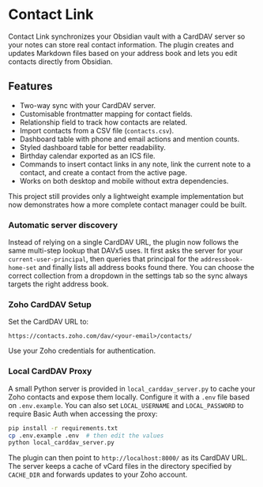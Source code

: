 # Contact Link

Contact Link synchronizes your Obsidian vault with a CardDAV server so your notes can store real contact information. The plugin creates and updates Markdown files based on your address book and lets you edit contacts directly from Obsidian.

## Features

- Two-way sync with your CardDAV server.
- Customisable frontmatter mapping for contact fields.
- Relationship field to track how contacts are related.
- Import contacts from a CSV file (`contacts.csv`).
- Dashboard table with phone and email actions and mention counts.
- Styled dashboard table for better readability.
- Birthday calendar exported as an ICS file.
- Commands to insert contact links in any note, link the current note to a contact, and create a contact from the active page.
- Works on both desktop and mobile without extra dependencies.

This project still provides only a lightweight example implementation but now demonstrates how a more complete contact manager could be built.

### Automatic server discovery

Instead of relying on a single CardDAV URL, the plugin now follows the same
multi-step lookup that DAVx5 uses. It first asks the server for your
`current-user-principal`, then queries that principal for the
`addressbook-home-set` and finally lists all address books found there. You can
choose the correct collection from a dropdown in the settings tab so the sync
always targets the right address book.

### Zoho CardDAV Setup

Set the CardDAV URL to:

```
https://contacts.zoho.com/dav/<your-email>/contacts/
```

Use your Zoho credentials for authentication.

### Local CardDAV Proxy

A small Python server is provided in `local_carddav_server.py` to cache your Zoho
contacts and expose them locally. Configure it with a `.env` file based on
`.env.example`.  You can also set `LOCAL_USERNAME` and `LOCAL_PASSWORD` to
require Basic Auth when accessing the proxy:

```bash
pip install -r requirements.txt
cp .env.example .env  # then edit the values
python local_carddav_server.py
```

The plugin can then point to `http://localhost:8000/` as its CardDAV URL. The
server keeps a cache of vCard files in the directory specified by `CACHE_DIR`
and forwards updates to your Zoho account.
